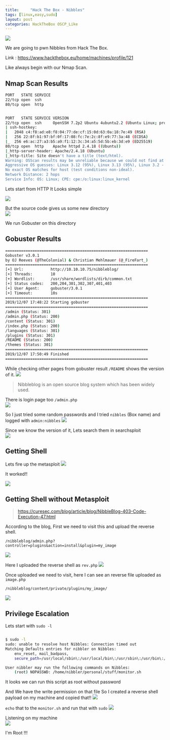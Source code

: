 ```yaml
---
title:     "Hack The Box - Nibbles"
tags: [linux,easy,sudo]
layout: post
categories: HackTheBox OSCP_Like
---
```


![](https://raw.githubusercontent.com/0xw0lf/0xw0lf.github.io/master/img/htb-nibbles/1.png)

We are going to pwn Nibbles from Hack The Box.

Link : <https://www.hackthebox.eu/home/machines/profile/121>


Like always begin with our Nmap Scan.

## Nmap Scan Results

```bash
PORT   STATE SERVICE
22/tcp open  ssh
80/tcp open  http


PORT   STATE SERVICE VERSION
22/tcp open  ssh     OpenSSH 7.2p2 Ubuntu 4ubuntu2.2 (Ubuntu Linux; protocol 2.0)
| ssh-hostkey: 
|   2048 c4:f8:ad:e8:f8:04:77:de:cf:15:0d:63:0a:18:7e:49 (RSA)
|   256 22:8f:b1:97:bf:0f:17:08:fc:7e:2c:8f:e9:77:3a:48 (ECDSA)
|_  256 e6:ac:27:a3:b5:a9:f1:12:3c:34:a5:5d:5b:eb:3d:e9 (ED25519)
80/tcp open  http    Apache httpd 2.4.18 ((Ubuntu))
|_http-server-header: Apache/2.4.18 (Ubuntu)
|_http-title: Site doesn't have a title (text/html).
Warning: OSScan results may be unreliable because we could not find at least 1 open and 1 closed port
Aggressive OS guesses: Linux 3.12 (95%), Linux 3.13 (95%), Linux 3.2 - 4.9 (95%), Linux 3.8 - 3.11 (95%), Linux 4.4 (95%), Linux 3.16 (95%), Linux 3.18 (95%), Linux 4.2 (95%), Linux 4.8 (95%), ASUS RT-N56U WAP (Linux 3.4) (95%)
No exact OS matches for host (test conditions non-ideal).
Network Distance: 2 hops
Service Info: OS: Linux; CPE: cpe:/o:linux:linux_kernel
```

Lets start from HTTP 
It Looks simple 

![](https://raw.githubusercontent.com/0xw0lf/0xw0lf.github.io/master/img/htb-nibbles/2.png)

But the source code gives us some new directory<br/>
![](https://raw.githubusercontent.com/0xw0lf/0xw0lf.github.io/master/img/htb-nibbles/3.png)

We run Gobuster on this directory

## Gobuster Results
```bash
===============================================================
Gobuster v3.0.1
by OJ Reeves (@TheColonial) & Christian Mehlmauer (@_FireFart_)
===============================================================
[+] Url:            http://10.10.10.75/nibbleblog/
[+] Threads:        10
[+] Wordlist:       /usr/share/wordlists/dirb/common.txt
[+] Status codes:   200,204,301,302,307,401,403
[+] User Agent:     gobuster/3.0.1
[+] Timeout:        10s
===============================================================
2019/12/07 17:48:22 Starting gobuster
===============================================================
/admin (Status: 301)
/admin.php (Status: 200)
/content (Status: 301)
/index.php (Status: 200)
/languages (Status: 301)
/plugins (Status: 301)
/README (Status: 200)
/themes (Status: 301)
===============================================================
2019/12/07 17:50:49 Finished
===============================================================
```

While checking other pages from gobuster result ``/README`` shows the version of it.
![](https://raw.githubusercontent.com/0xw0lf/0xw0lf.github.io/master/img/htb-nibbles/4.png)

> Nibbleblog is an open source blog system which has been widely used. 

There is login page too ``/admin.php``<br/>
![](https://raw.githubusercontent.com/0xw0lf/0xw0lf.github.io/master/img/htb-nibbles/5.png)

So I just tried some random passwords and I tried ``nibbles`` (Box name) and logged with ``admin:nibbles``
![](https://raw.githubusercontent.com/0xw0lf/0xw0lf.github.io/master/img/htb-nibbles/6.png)

Since we know the version of it, Lets search them in searchsploit<br/>
![](https://raw.githubusercontent.com/0xw0lf/0xw0lf.github.io/master/img/htb-nibbles/7.png)

## Getting Shell

Lets fire up the metasploit 
![](https://raw.githubusercontent.com/0xw0lf/0xw0lf.github.io/master/img/htb-nibbles/8.png)

It worked!!

![](https://raw.githubusercontent.com/0xw0lf/0xw0lf.github.io/master/img/htb-nibbles/9.png)

## Getting Shell without Metasploit

> https://curesec.com/blog/article/blog/NibbleBlog-403-Code-Execution-47.html

According to the blog, First we need to visit this and upload the reverse shell.
```
/nibbleblog/admin.php?controller=plugins&action=install&plugin=my_image
```

![](https://raw.githubusercontent.com/0xw0lf/0xw0lf.github.io/master/img/htb-nibbles/100.png)

Here I uploaded the reverse shell as `rev.php`
![](https://raw.githubusercontent.com/0xw0lf/0xw0lf.github.io/master/img/htb-nibbles/101.png)

Once uploaded we need to visit, here I can see an reverse file uploaded as `image.php`
```
/nibbleblog/content/private/plugins/my_image/
```
![](https://raw.githubusercontent.com/0xw0lf/0xw0lf.github.io/master/img/htb-nibbles/103.png)


## Privilege Escalation

Lets start with ``sudo -l``

```bash

$ sudo -l
sudo: unable to resolve host Nibbles: Connection timed out
Matching Defaults entries for nibbler on Nibbles:
    env_reset, mail_badpass,
    secure_path=/usr/local/sbin\:/usr/local/bin\:/usr/sbin\:/usr/bin\:/sbin\:/bin\:/snap/bin

User nibbler may run the following commands on Nibbles:
    (root) NOPASSWD: /home/nibbler/personal/stuff/monitor.sh

```
It looks we can run this script as root without password

And We have the write permission on that file So I created a reverse shell payload on my machine and copied that!!
![](https://raw.githubusercontent.com/0xw0lf/0xw0lf.github.io/master/img/htb-nibbles/10.png)

``echo`` that to the ``monitor.sh`` and run that with ``sudo``
![](https://raw.githubusercontent.com/0xw0lf/0xw0lf.github.io/master/img/htb-nibbles/11.png)

Listening on my machine<br/>
![](https://raw.githubusercontent.com/0xw0lf/0xw0lf.github.io/master/img/htb-nibbles/12.png)

I'm Root !!!
